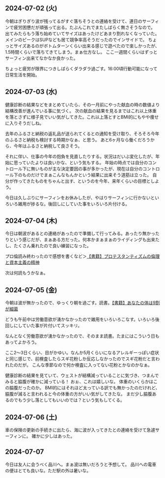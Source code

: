 ## 2024-07-02 (火)

今朝はぎりぎり波が残ってるがすぐ落ちそうとの連絡を受けて、連日のサーフィンで疲労困憊だが頑張って出る。たぶんこれでまたしばらく無さそうなので。
出てみたらもう落ち始めていてサイズはあったけどあまり割れなくなっていた。
メインのピークはSUPなども居て競争率高そうだったのでインサイドで。
ちょっとサイズあるのがボトムターンくらい出来る感じで遊べたので楽しかったが、1.5時間くらいで落ちてきてしまう。まぁ仕方なし。
ここ一週間くらいはずっとサーフィン出来てなかなか良かった。

ちょっと疲労が限界につきしばらくダラダラ過ごす。16:00頃行動可能になって日常生活を開始。

## 2024-07-03 (水)

健康診断の結果などをまとめていたら、その一月前にやった献血の時の数値より結構改善が進んでいる事に気づく。
次の献血の結果を見るまではこれ以上体重を落とさずに様子見でいい気がしてきた。これ以上落とすとBMI的にもやや痩せに入りそうだしね。

去年のふるさと納税の返礼品が送られてくるとの通知を受け取り、そろそろ今年のふるさと納税も検討する時期かなぁ、と思う。
あと6ヶ月なら働くだろうから、今年はふるさと納税して良さそう。

それに伴い、仕事の今年の抱負を見直したりする。状況はだいぶ変化したが、年始に思っていたよりは良いかな、という気もする。
年始の時点では自分のコントロール下に無いものが主な決定要因の事が多かったが、現在は自分のコントロール下のものだけでまぁこんなもんかという結果に出来そう道筋は立った。
自分が作ってきたものをちゃんと出す、というのを今年、来年くらいの目標としよう。

今日は久しぶりにサーフィンをお休みしたが、やはりサーフィンに行かないといろいろ雑用が捗るな。後回しにしていた事をいろいろ片付ける。

## 2024-07-04 (木)

今日は朝波があるとの連絡があったので準備して行ってみる。あったり無かったりという感じだが、まぁある方だった。何本かまぁまぁのライディングも出来たし、たくさん乗れたので良い練習になった。

プロ倫読み終わったので感想を書くなど＞[【書籍】プロテスタンティズムの倫理と資本主義の精神](%E3%80%90%E6%9B%B8%E7%B1%8D%E3%80%91%E3%83%97%E3%83%AD%E3%83%86%E3%82%B9%E3%82%BF%E3%83%B3%E3%83%86%E3%82%A3%E3%82%BA%E3%83%A0%E3%81%AE%E5%80%AB%E7%90%86%E3%81%A8%E8%B3%87%E6%9C%AC%E4%B8%BB%E7%BE%A9%E3%81%AE%E7%B2%BE%E7%A5%9E)

次は何読もうかなぁ。

## 2024-07-05 (金)

今朝は波が無かったので、ゆっくり朝を過ごす。読書。[【書籍】あなたの体は9割が細菌](%E3%80%90%E6%9B%B8%E7%B1%8D%E3%80%91%E3%81%82%E3%81%AA%E3%81%9F%E3%81%AE%E4%BD%93%E3%81%AF9%E5%89%B2%E3%81%8C%E7%B4%B0%E8%8F%8C)

どうも午前中は労働意欲が湧かなかったので雑用をいろいろこなす。いろいろ後回しにしていた事が片付いてスッキリ。

なんとなく労働意欲が湧かなかったので、そのまま読書。たまにはこういう日もあってよかろう。

ここ2〜3日くらい、目がかゆい。なんか5月くらいになるアレルギーっぽい症状と同じ感じで、前検査したらスギ花粉しか反応しなかったのでスギ花粉だと言われたのだが。
こんな季節なので何か検査に入ってない花粉とかなのかなぁ。

健康診断の結果を見ていて、ウェストが結構減っていることに気づき、つまんでみると脇腹が確かに減っている！
おぉ、これは嬉しいな。
体重のいくらかはこの脇腹だったのか。
BMI的にはそれほど太っている訳でも無かったのだけれど、脇腹が減ると言われると今の体重の方がいい気がしてきたな。
まだ少し脇腹あるのでもう少し落としてもいいのでは？という気もしてくる。

## 2024-07-06 (土)

車の保険の更新の手続きに出たら、海に波が入ってきたとの連絡を受けて急遽サーフィンに。
確かに少しはあった。

## 2024-07-07

今日は友人に会うべく品川へ。まぁ波は無いだろうと予想して。
品川への電車の便はとても良いな。ただ駅の外は暑いな。